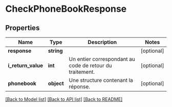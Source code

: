 # CheckPhoneBookResponse

## Properties
Name | Type | Description | Notes
------------ | ------------- | ------------- | -------------
**response** | **string** |  | [optional] 
**i_return_value** | **int** | Un entier correspondant au code de retour du traitement. | [optional] 
**phonebook** | **object** | Une structure contenant la réponse. | [optional] 

[[Back to Model list]](../README.md#documentation-for-models) [[Back to API list]](../README.md#documentation-for-api-endpoints) [[Back to README]](../README.md)


